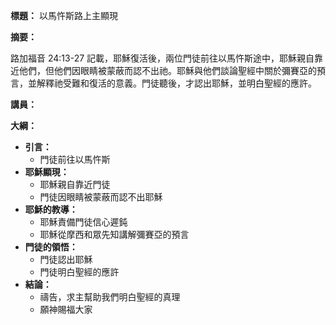 **標題：** 以馬忤斯路上主顯現

**摘要：**

路加福音 24:13-27 記載，耶穌復活後，兩位門徒前往以馬忤斯途中，耶穌親自靠近他們，但他們因眼睛被蒙蔽而認不出祂。耶穌與他們談論聖經中關於彌賽亞的預言，並解釋祂受難和復活的意義。門徒聽後，才認出耶穌，並明白聖經的應許。

**講員：**

**大綱：**

* **引言：**
    * 門徒前往以馬忤斯
* **耶穌顯現：**
    * 耶穌親自靠近門徒
    * 門徒因眼睛被蒙蔽而認不出耶穌
* **耶穌的教導：**
    * 耶穌責備門徒信心遲鈍
    * 耶穌從摩西和眾先知講解彌賽亞的預言
* **門徒的領悟：**
    * 門徒認出耶穌
    * 門徒明白聖經的應許
* **結論：**
    * 禱告，求主幫助我們明白聖經的真理
    * 願神賜福大家